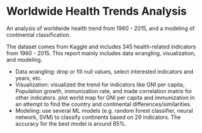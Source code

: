 # Worldwide Health Trends Analysis
An analysis of worldwide health trend from 1960 - 2015, and a modeling of continental classification.

The dataset comes from Kaggle and includes 345 health-related indicators from 1960 - 2015.
This report mainly includes data wrangling, visualization, and modeling. 
* Data wrangling: drop or fill null values, select interested indicators and years, etc. 
* Visualization: visualized the trend for indicators like GNI per capita, Population growth, immunization rate, 
and made correlation matrix for other indicators. plot world map for GNI per capita and immunization in an attempt to find the country and continental differences/similarities. 
* Modeling: use several ML models (e.g. random forest classifier, neural network, SVM) to classify continents based on 29 indicators. The accuracy for the best model is around 85%. 
